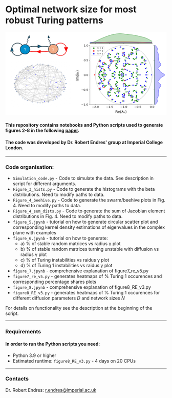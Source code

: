# Optimal network size for most robust Turing patterns 

![Images taken from the paper.](images/git_hub_cover.jpg)

#### This repository contains notebooks and Python scripts used to generate figures 2-8 in the following [paper](). <br>
#### The code was developed by Dr. Robert Endres' group at Imperial College London. 

***

### Code organisation: 
- `Simulation_code.py` - Code to simulate the data. See description in script for different arguments.
- `Figure_3_hists.py` - Code to generate the histograms with the beta distributions. Need to modify paths to data.
- `Figure_4_beehive.py` - Code to generate the swarm/beehive plots in Fig. 4. Need to modify paths to data.
- `Figure_4_sum_dists.py` - Code to generate the sum of Jacobian element distributions in Fig. 4. Need to modify paths to data.
- `figure_5.jpynb` - tutorial on how to generate circular scatter plot and corresponding kernel density estimations of eigenvalues in the complex plane with examples
- `figure_6.jpynb` - tutorial on how to generate:
  - a) % of stable random matrices vs radius γ plot
  - b) % of stable random matrices turning unstable with diffusion vs radius γ plot
  - c) % of Turing instabilities vs raidus γ plot
  - d) % of Turing 1 instabilities vs raidus γ plot
- `figure_7.jpynb` - comprehensive explanation of figure7_re_v5.py 
- `figure7_re_v5.py` - generates heatmaps of % Turing 1 occurences and corresponding percentage shares plots 
- `figure_8.jpynb` - comprehensive explanation of figure8_RE_v3.py
- `figure8_RE_v3.py` - generates heatmaps of % Turing 1 occurences for different diffusion parameters *D* and network sizes *N*

For details on functionality see the description at the beginning of the script.
***

### Requirements <br>

#### In order to run the Python scripts you need: 
- Python 3.9 or higher
- Estimated runtime: `figure8_RE_v3.py` - 4 days on 20 CPUs 

***

### Contacts
Dr. Robert Endres: r.endres@imperial.ac.uk
